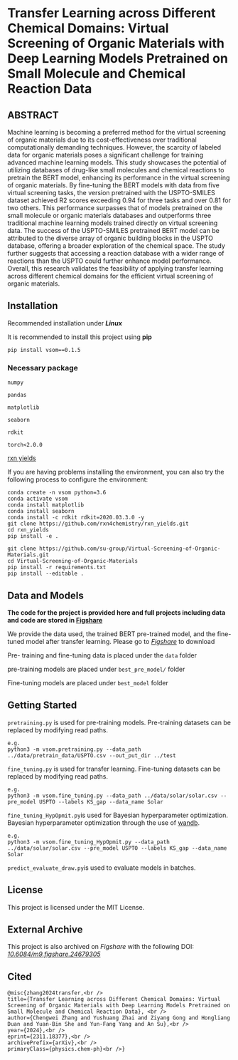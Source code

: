 # Transfer Learning across Different Chemical Domains: Virtual Screening of Organic Materials with Deep Learning Models Pretrained on Small Molecule and Chemical Reaction Data
## ABSTRACT
Machine learning is becoming a preferred method for the virtual screening of organic materials due to its cost-effectiveness over traditional computationally demanding techniques. However, the scarcity of labeled data for organic materials poses a significant challenge for training advanced machine learning models. This study showcases the potential of utilizing databases of drug-like small molecules and chemical reactions to pretrain the BERT model, enhancing its performance in the virtual screening of organic materials. By fine-tuning the BERT models with data from five virtual screening tasks, the version pretrained with the USPTO-SMILES dataset achieved R2 scores exceeding 0.94 for three tasks and over 0.81 for two others. This performance surpasses that of models pretrained on the small molecule or organic materials databases and outperforms three traditional machine learning models trained directly on virtual screening data. The success of the USPTO-SMILES pretrained BERT model can be attributed to the diverse array of organic building blocks in the USPTO database, offering a broader exploration of the chemical space. The study further suggests that accessing a reaction database with a wider range of reactions than the USPTO could further enhance model performance. Overall, this research validates the feasibility of applying transfer learning across different chemical domains for the efficient virtual screening of organic materials.



## Installation

Recommended  installation under ***Linux***

It is recommended to install this project using **pip**

```
pip install vsom==0.1.5
```

### **Necessary package**

`numpy`

`pandas`

`matplotlib`

`seaborn`

`rdkit`

`torch<2.0.0`

[rxn yields](https://github.com/rxn4chemistry/rxn_yields.git)



If you are having problems installing the environment, you can also try the following process to configure the environment:

```
conda create -n vsom python=3.6
conda activate vsom
conda install matplotlib
conda install seaborn
conda install -c rdkit rdkit=2020.03.3.0 -y
git clone https://github.com/rxn4chemistry/rxn_yields.git
cd rxn_yields
pip install -e .

git clone https://github.com/su-group/Virtual-Screening-of-Organic-Materials.git
cd Virtual-Screening-of-Organic-Materials
pip install -r requirements.txt
pip install --editable .
```



## Data and Models

**The  code for the project is provided here and full projects including data and code are stored in [Figshare](https://doi.org/10.6084/m9.figshare.24679305)**

We provide the data used, the trained BERT pre-trained model, and the fine-tuned model after transfer learning. Please go to [*Figshare*](https://doi.org/10.6084/m9.figshare.24679305) to download

Pre- training and fine-tuning data is placed under the `data` folder

pre-training models are placed under `best_pre_model/` folder

Fine-tuning models are placed under `best_model` folder



## Getting Started
`pretraining.py` is used for pre-training models. Pre-training datasets can be replaced by modifying read paths.

```
e.g. 
python3 -m vsom.pretraining.py --data_path ../data/pretrain_data/USPTO.csv --out_put_dir ../test
```

`fine_tuning.py` is used for transfer learning. Fine-tuning datasets can be replaced by modifying read paths.

```
e.g. 
python3 -m vsom.fine_tuning.py --data_path ../data/solar/solar.csv --pre_model USPTO --labels KS_gap --data_name Solar
```

`fine_tuning_HypOpmit.py`is used for Bayesian hyperparameter optimization. Bayesian hyperparameter optimization through the use of [wandb](https://wandb.ai/site).

```
e.g. 
python3 -m vsom.fine_tuning_HypOpmit.py --data_path ../data/solar/solar.csv --pre_model USPTO --labels KS_gap --data_name Solar
```

`predict_evaluate_draw.py`is used to evaluate models in batches.



## License

This project is licensed under the MIT License.

## External Archive

This project is also archived on *Figshare* with the following DOI: [*10.6084/m9.figshare.24679305*](https://doi.org/10.6084/m9.figshare.24679305)

## Cited
```
@misc{zhang2024transfer,<br />      
title={Transfer Learning across Different Chemical Domains: Virtual Screening of Organic Materials with Deep Learning Models Pretrained on Small Molecule and Chemical Reaction Data}, <br />      
author={Chengwei Zhang and Yushuang Zhai and Ziyang Gong and Hongliang Duan and Yuan-Bin She and Yun-Fang Yang and An Su},<br /> 
year={2024},<br />      
eprint={2311.18377},<br />      
archivePrefix={arXiv},<br />      
primaryClass={physics.chem-ph}<br />}
```

